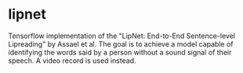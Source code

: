 # lipnet
Tensorflow implementation of the "LipNet: End-to-End Sentence-level Lipreading" by Assael et al. The goal is to achieve a model capable of identifying the words said by a person without a sound signal of their speech. A video record is used instead.
